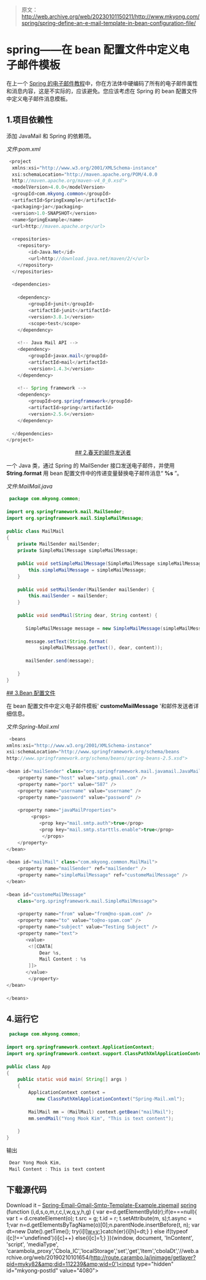> 原文：<http://web.archive.org/web/20230101150211/http://www.mkyong.com/spring/spring-define-an-e-mail-template-in-bean-configuration-file/>

# spring——在 bean 配置文件中定义电子邮件模板

在上一个 [Spring 的电子邮件教程](http://web.archive.org/web/20190210101654/http://www.mkyong.com/spring/spring-sending-e-mail-via-gmail-smtp-server-with-mailsender/)中，你在方法体中硬编码了所有的电子邮件属性和消息内容，这是不实际的，应该避免。您应该考虑在 Spring 的 bean 配置文件中定义电子邮件消息模板。

## 1.项目依赖性

添加 JavaMail 和 Spring 的依赖项。

*文件:pom.xml*

```java
 <project  
  xmlns:xsi="http://www.w3.org/2001/XMLSchema-instance"
  xsi:schemaLocation="http://maven.apache.org/POM/4.0.0 
  http://maven.apache.org/maven-v4_0_0.xsd">
  <modelVersion>4.0.0</modelVersion>
  <groupId>com.mkyong.common</groupId>
  <artifactId>SpringExample</artifactId>
  <packaging>jar</packaging>
  <version>1.0-SNAPSHOT</version>
  <name>SpringExample</name>
  <url>http://maven.apache.org</url>

  <repositories>
  	<repository>
  		<id>Java.Net</id>
  		<url>http://download.java.net/maven/2/</url>
  	</repository>
  </repositories>

  <dependencies>

    <dependency>
        <groupId>junit</groupId>
        <artifactId>junit</artifactId>
        <version>3.8.1</version>
        <scope>test</scope>
    </dependency>

    <!-- Java Mail API -->
    <dependency>
	    <groupId>javax.mail</groupId>
	    <artifactId>mail</artifactId>
	    <version>1.4.3</version>
    </dependency>

    <!-- Spring framework -->
    <dependency>
     	<groupId>org.springframework</groupId>
	    <artifactId>spring</artifactId>
	    <version>2.5.6</version>
    </dependency>

  </dependencies>
</project> 
```

 <ins class="adsbygoogle" style="display:block; text-align:center;" data-ad-format="fluid" data-ad-layout="in-article" data-ad-client="ca-pub-2836379775501347" data-ad-slot="6894224149">## 2.春天的邮件发送者

一个 Java 类，通过 Spring 的 MailSender 接口发送电子邮件，并使用 **String.format** 用 bean 配置文件中的传递变量替换电子邮件消息“ **%s** ”。

*文件:MailMail.java*

```java
 package com.mkyong.common;

import org.springframework.mail.MailSender;
import org.springframework.mail.SimpleMailMessage;

public class MailMail
{
	private MailSender mailSender;
	private SimpleMailMessage simpleMailMessage;

	public void setSimpleMailMessage(SimpleMailMessage simpleMailMessage) {
		this.simpleMailMessage = simpleMailMessage;
	}

	public void setMailSender(MailSender mailSender) {
		this.mailSender = mailSender;
	}

	public void sendMail(String dear, String content) {

	   SimpleMailMessage message = new SimpleMailMessage(simpleMailMessage);

	   message.setText(String.format(
			simpleMailMessage.getText(), dear, content));

	   mailSender.send(message);

	}	
} 
```

 <ins class="adsbygoogle" style="display:block" data-ad-client="ca-pub-2836379775501347" data-ad-slot="8821506761" data-ad-format="auto" data-ad-region="mkyongregion">## 3.Bean 配置文件

在 bean 配置文件中定义电子邮件模板' **customeMailMessage** '和邮件发送者详细信息。

*文件:Spring-Mail.xml*

```java
 <beans 
xmlns:xsi="http://www.w3.org/2001/XMLSchema-instance"
xsi:schemaLocation="http://www.springframework.org/schema/beans
http://www.springframework.org/schema/beans/spring-beans-2.5.xsd">

<bean id="mailSender" class="org.springframework.mail.javamail.JavaMailSenderImpl">
	<property name="host" value="smtp.gmail.com" />
	<property name="port" value="587" />
	<property name="username" value="username" />
	<property name="password" value="password" />

	<property name="javaMailProperties">
	     <props>
           	<prop key="mail.smtp.auth">true</prop>
           	<prop key="mail.smtp.starttls.enable">true</prop>
       	     </props>
	</property>
</bean>

<bean id="mailMail" class="com.mkyong.common.MailMail">
	<property name="mailSender" ref="mailSender" />
	<property name="simpleMailMessage" ref="customeMailMessage" />
</bean>

<bean id="customeMailMessage"
	class="org.springframework.mail.SimpleMailMessage">

	<property name="from" value="from@no-spam.com" />
	<property name="to" value="to@no-spam.com" />
	<property name="subject" value="Testing Subject" />
	<property name="text">
	   <value>
		<![CDATA[
			Dear %s,
			Mail Content : %s
		]]>
	   </value>
        </property>
</bean>

</beans> 
```

## 4.运行它

```java
 package com.mkyong.common;

import org.springframework.context.ApplicationContext;
import org.springframework.context.support.ClassPathXmlApplicationContext;

public class App 
{
    public static void main( String[] args )
    {
    	ApplicationContext context = 
           new ClassPathXmlApplicationContext("Spring-Mail.xml");

    	MailMail mm = (MailMail) context.getBean("mailMail");
        mm.sendMail("Yong Mook Kim", "This is text content");

    }
} 
```

输出

```java
 Dear Yong Mook Kim,
 Mail Content : This is text content 
```

## 下载源代码

Download it – [Spring-Email-Gmail-Smtp-Template-Example.zip](http://web.archive.org/web/20190210101654/http://www.mkyong.com/wp-content/uploads/2010/03/Spring-Email-Gmail-Smtp-Template-Example.zip)[email](http://web.archive.org/web/20190210101654/http://www.mkyong.com/tag/email/) [spring](http://web.archive.org/web/20190210101654/http://www.mkyong.com/tag/spring/)</ins></ins>![](img/e03a315a1a60935b9f2a7f33f79344a8.png) (function (i,d,s,o,m,r,c,l,w,q,y,h,g) { var e=d.getElementById(r);if(e===null){ var t = d.createElement(o); t.src = g; t.id = r; t.setAttribute(m, s);t.async = 1;var n=d.getElementsByTagName(o)[0];n.parentNode.insertBefore(t, n); var dt=new Date().getTime(); try{i[l][w+y](h,i[l][q+y](h)+'&amp;'+dt);}catch(er){i[h]=dt;} } else if(typeof i[c]!=='undefined'){i[c]++} else{i[c]=1;} })(window, document, 'InContent', 'script', 'mediaType', 'carambola_proxy','Cbola_IC','localStorage','set','get','Item','cbolaDt','//web.archive.org/web/20190210101654/http://route.carambo.la/inimage/getlayer?pid=myky82&amp;did=112239&amp;wid=0')<input type="hidden" id="mkyong-postId" value="4080">







